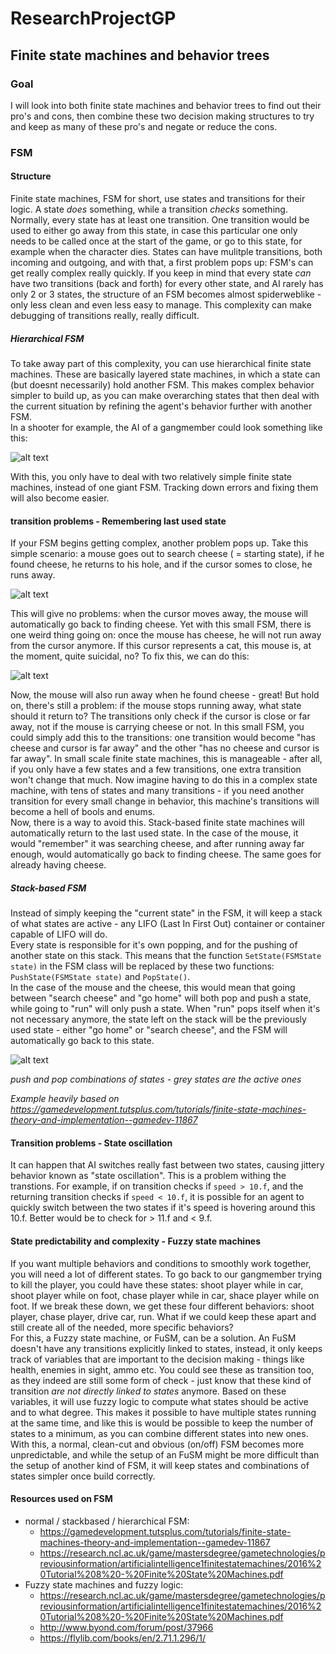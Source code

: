 # ResearchProjectGP
## Finite state machines and behavior trees

### Goal
I will look into both finite state machines and behavior trees to find out their pro's and cons, then combine these two decision making structures to try and keep as many of these pro's and negate or reduce the cons.

### FSM
#### Structure
Finite state machines, FSM for short, use states and transitions for their logic. A state *does* something, while a transition *checks* something. Normally, every state has at least one transition. One transition would be used to either go away from this state, in case this particular one only needs to be called once at the start of the game, or go to this state, for example when the character dies. States can have mulitple transitions, both incoming and outgoing, and with that, a first problem pops up: FSM's can get really complex really quickly. If you keep in mind that every state *can* have two transitions (back and forth) for every other state, and AI rarely has only 2 or 3 states, the structure of an FSM becomes almost spiderweblike - only less clean and even less easy to manage. This complexity can make debugging of transitions really, really difficult.

##### Hierarchical FSM
To take away part of this complexity, you can use hierarchical finite state machines. These are basically layered state machines, in which a state can (but doesnt necessarily) hold another FSM. This makes complex behavior simpler to build up, as you can make overarching states that then deal with the current situation by refining the agent's behavior further with another FSM.<br/>
In a shooter for example, the AI of a gangmember could look something like this:

![alt text](https://github.com/BlackSilverFox/ResearchProjectGP/blob/main/HierarchicalFSM.png)

With this, you only have to deal with two relatively simple finite state machines, instead of one giant FSM. Tracking down errors and fixing them will also become easier.

#### transition problems - Remembering last used state
If your FSM begins getting complex, another problem pops up. Take this simple scenario: a mouse goes out to search cheese ( = starting state), if he found cheese, he returns to his hole, and if the cursor somes to close, he runs away.

![alt text](https://github.com/BlackSilverFox/ResearchProjectGP/blob/main/SimpleFSM_1.png)

This will give no problems: when the cursor moves away, the mouse will automatically go back to finding cheese. Yet with this small FSM, there is one weird thing going on: once the mouse has cheese, he will not run away from the cursor anymore. If this cursor represents a cat, this mouse is, at the moment, quite suicidal, no? To fix this, we can do this:

![alt text](https://github.com/BlackSilverFox/ResearchProjectGP/blob/main/SimpleFSM_2.png)

Now, the mouse will also run away when he found cheese - great! But hold on, there's still a problem: if the mouse stops running away, what state should it return to? The transitions only check if the cursor is close or far away, not if the mouse is carrying cheese or not. In this small FSM, you could simply add this to the transitions: one transition would become "has cheese and cursor is far away" and the other "has no cheese and cursor is far away". In small scale finite state machines, this is manageable - after all, if you only have a few states and a few transitions, one extra transition won't change that much.
Now imagine having to do this in a complex state machine, with tens of states and many transitions - if you need another transition for every small change in behavior, this machine's transitions will become a hell of bools and enums.<br/>
Now, there is a way to avoid this. Stack-based finite state machines will automatically return to the last used state. In the case of the mouse, it would "remember" it was searching cheese, and after running away far enough, would automatically go back to finding cheese. The same goes for already having cheese.

##### Stack-based FSM
Instead of simply keeping the "current state" in the FSM, it will keep a stack of what states are active - any LIFO (Last In First Out) container or container capable of LIFO will do.<br/>
Every state is responsible for it's own popping, and for the pushing of another state on this stack. This means that the function `SetState(FSMState state)` in the FSM class will be replaced by these two functions: `PushState(FSMState state)` and `PopState()`.<br/>
In the case of the mouse and the cheese, this would mean that going between "search cheese" and "go home" will both pop and push a state, while going to "run" will only push a state. When "run" pops itself when it's not necessary anymore, the state left on the stack will be the previously used state - either "go home" or "search cheese", and the FSM will automatically go back to this state.

![alt text](https://github.com/BlackSilverFox/ResearchProjectGP/blob/main/stackBasdFSM.gif)

*push and pop combinations of states - grey states are the active ones*

*Example heavily based on https://gamedevelopment.tutsplus.com/tutorials/finite-state-machines-theory-and-implementation--gamedev-11867*

#### Transition problems - State oscillation
It can happen that AI switches really fast between two states, causing jittery behavior known as "state oscillation". This is a problem withing the transtions. For example, if on transition checks if `speed > 10.f`, and the returning transition checks if `speed < 10.f`, it is possible for an agent to quickly switch between the two states if it's speed is hovering around this 10.f. Better would be to check for > 11.f and < 9.f.

#### State predictability and complexity - Fuzzy state machines
If you want multiple behaviors and conditions to smoothly work together, you will need a lot of different states. To go back to our gangmember trying to kill the player, you could have these states: shoot player while in car, shoot player while on foot, chase player while in car, shace player while on foot. If we break these down, we get these four different behaviors: shoot player, chase player, drive car, run. What if we could keep these apart and still create all of the needed, more specific behaviors?<br/>
For this, a Fuzzy state machine, or FuSM, can be a solution.
An FuSM doesn't have any transitions explicitly linked to states, instead, it only keeps track of variables that are important to the decision making - things like health, enemies in sight, ammo etc. You could see these as transition too, as they indeed are still some form of check - just know that these kind of transition *are not directly linked to states* anymore. Based on these variables, it will use fuzzy logic to compute what states should be active and to what degree. This makes it possible to have multiple states running at the same time, and like this is would be possible to keep the number of states to a minimum, as you can combine different states into new ones.<br/>
With this, a normal, clean-cut and obvious (on/off) FSM becomes more unpredictable, and while the setup of an FuSM might be more difficult than the setup of another kind of FSM, it will keep states and combinations of states simpler once build correctly.

#### Resources used on FSM
* normal / stackbased / hierarchical FSM:
  * https://gamedevelopment.tutsplus.com/tutorials/finite-state-machines-theory-and-implementation--gamedev-11867
  * https://research.ncl.ac.uk/game/mastersdegree/gametechnologies/previousinformation/artificialintelligence1finitestatemachines/2016%20Tutorial%208%20-%20Finite%20State%20Machines.pdf
* Fuzzy state machines and fuzzy logic:
  * https://research.ncl.ac.uk/game/mastersdegree/gametechnologies/previousinformation/artificialintelligence1finitestatemachines/2016%20Tutorial%208%20-%20Finite%20State%20Machines.pdf
  * http://www.byond.com/forum/post/37966
  * https://flylib.com/books/en/2.71.1.296/1/
